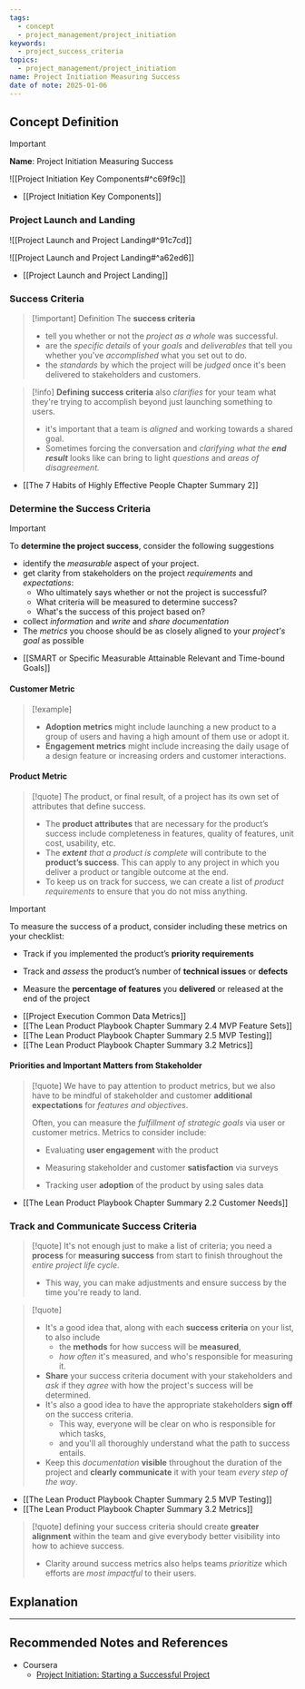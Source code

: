 ```yaml
---
tags:
  - concept
  - project_management/project_initiation
keywords:
  - project_success_criteria
topics:
  - project_management/project_initiation
name: Project Initiation Measuring Success
date of note: 2025-01-06
---
```


## Concept Definition

>[!important]
>**Name**: Project Initiation Measuring Success

![[Project Initiation Key Components#^c69f9c]]

- [[Project Initiation Key Components]]

### Project Launch and Landing

![[Project Launch and Project Landing#^91c7cd]]

![[Project Launch and Project Landing#^a62ed6]]

- [[Project Launch and Project Landing]]

### Success Criteria

>[!important] Definition
>The **success criteria** 
>- tell you whether or not the *project as a whole* was successful.
>- are the *specific details* of your *goals* and *deliverables* that tell you whether you've *accomplished* what you set out to do.
>- the *standards* by which the project will be *judged* once it's been delivered to stakeholders and customers.
>

>[!info]
>**Defining success criteria** also *clarifies* for your team what they're trying to accomplish beyond just launching something to users.
>- it's important that a team is *aligned* and working towards a shared goal.
>- Sometimes forcing the conversation and *clarifying what the __end result__* looks like can bring to light *questions* and *areas of disagreement.*

- [[The 7 Habits of Highly Effective People Chapter Summary 2]]

### Determine the Success Criteria

>[!important] 
>To **determine the project success**, consider the following suggestions
>- identify the *measurable* aspect of your project.
>- get clarity from stakeholders on the project *requirements* and *expectations*:
>	- Who ultimately says whether or not the project is successful?
>	- What criteria will be measured to determine success?
>	- What's the success of this project based on?
>- collect *information* and *write* and *share documentation*
>- The *metrics* you choose should be as closely aligned to your *project's goal* as possible

- [[SMART or Specific Measurable Attainable Relevant and Time-bound Goals]]

#### Customer Metric

>[!example]
>- **Adoption metrics** might include launching a new product to a group of users and having a high amount of them use or adopt it.
>- **Engagement metrics** might include increasing the daily usage of a design feature or increasing orders and customer interactions.

#### Product Metric

>[!quote]
>The product, or final result, of a project has its own set of attributes that define success. 
>- The **product attributes** that are necessary for the product’s success include completeness in features, quality of features, unit cost, usability, etc. 
>- The *__extent__ that a product is complete* will contribute to the **product’s success**. This can apply to any project in which you deliver a product or tangible outcome at the end. 
>- To keep us on track for success, we can create a list of *product requirements* to ensure that you do not miss anything.

>[!important]
>To measure the success of a product, consider including these metrics on your checklist: 
> 
> - Track if you implemented the product’s **priority requirements**
>     
> - Track and *assess* the product’s number of **technical issues** or **defects**
>     
> - Measure the **percentage of features** you **delivered** or released at the end of the project

- [[Project Execution Common Data Metrics]]
- [[The Lean Product Playbook Chapter Summary 2.4 MVP Feature Sets]]
- [[The Lean Product Playbook Chapter Summary 2.5 MVP Testing]]
- [[The Lean Product Playbook Chapter Summary 3.2 Metrics]]

#### Priorities and Important Matters from Stakeholder

>[!quote]
>We have to pay attention to product metrics, but we also have to be mindful of stakeholder and customer **additional expectations** for *features and objectives*.
>
>Often, you can measure the *fulfillment of strategic goals* via user or customer metrics. Metrics to consider include:
>- Evaluating **user engagement** with the product 
>     
>- Measuring stakeholder and customer **satisfaction** via surveys
>     
>- Tracking user **adoption** of the product by using sales data


- [[The Lean Product Playbook Chapter Summary 2.2 Customer Needs]]

### Track and Communicate Success Criteria


>[!quote]
>It's not enough just to make a list of criteria; you need a **process** for **measuring success** from start to finish throughout the *entire project life cycle*.
>- This way, you can make adjustments and ensure success by the time you're ready to land.

>[!quote]
>- It's a good idea that, along with each **success criteria** on your list, to also include 
>	- the **methods** for how success will be **measured**,
>	- *how often* it's measured, and who's responsible for measuring it.
>- **Share** your success criteria document with your stakeholders and *ask* if they *agree* with how the project's success will be determined.
>- It's also a good idea to have the appropriate stakeholders **sign off** on the success criteria. 
>	- This way, everyone will be clear on who is responsible for which tasks,
>	- and you'll all thoroughly understand what the path to success entails.
>- Keep this *documentation* **visible** throughout the duration of the project and **clearly communicate** it with your team *every step of the way*.

- [[The Lean Product Playbook Chapter Summary 2.5 MVP Testing]]
- [[The Lean Product Playbook Chapter Summary 3.2 Metrics]]

>[!quote]
>defining your success criteria should create **greater alignment** within the team and give everybody better visibility into how to achieve success.
>- Clarity around success metrics also helps teams *prioritize* which efforts are *most impactful* to their users.





## Explanation


-----------
##  Recommended Notes and References

- Coursera
	- [Project Initiation: Starting a Successful Project](https://www.coursera.org/learn/project-initiation-google/home/welcome)